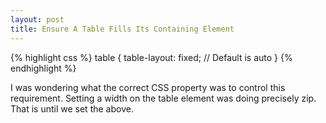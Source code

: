 ```yaml
---
layout: post
title: Ensure A Table Fills Its Containing Element
---
```


{% highlight css %}
table {
  table-layout: fixed; // Default is auto
}
{% endhighlight %}

I was wondering what the correct CSS property was to control this requirement. Setting a width on the table element was doing precisely zip. That is until we set the above.